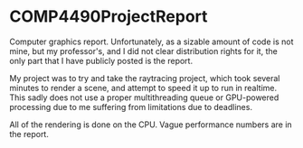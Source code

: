 # COMP4490ProjectReport

Computer graphics report. Unfortunately, as a sizable amount of code is not mine, but my professor's, and I did not clear distribution rights for it, the only part that I have publicly posted is the report.

My project was to try and take the raytracing project, which took several minutes to render a scene, and attempt to speed it up to run in realtime. This sadly does not use a proper multithreading queue or GPU-powered processing due to me suffering from limitations due to deadlines.

All of the rendering is done on the CPU. Vague performance numbers are in the report.
